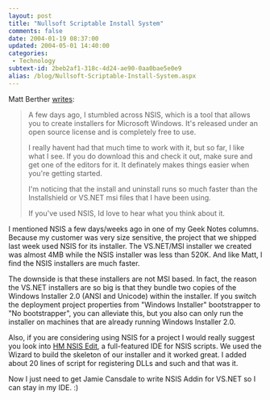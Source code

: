 ```yaml
---
layout: post
title: "Nullsoft Scriptable Install System"
comments: false
date: 2004-01-19 08:37:00
updated: 2004-05-01 14:40:00
categories:
 - Technology
subtext-id: 2beb2af1-318c-4d24-ae90-0aa0bae5e0e9
alias: /blog/Nullsoft-Scriptable-Install-System.aspx
---
```



Matt Berther [writes](http://www.mattberther.com/2004/01/000376.html): 

> A few days ago, I stumbled across NSIS, which is a tool that allows you to create installers for Microsoft Windows. It's released under an open source license and is completely free to use. 
> 
> I really havent had that much time to work with it, but so far, I like what I see. If you do download this and check it out, make sure and get one of the editors for it. It definately makes things easier when you're getting started. 
> 
> I'm noticing that the install and uninstall runs so much faster than the Installshield or VS.NET msi files that I have been using. 
> 
> If you've used NSIS, Id love to hear what you think about it. 

I mentioned NSIS a few days/weeks ago in one of my Geek Notes columns. Because my customer was very size sensitive, the project that we shipped last week used NSIS for its installer. The VS.NET/MSI installer we created was almost 4MB while the NSIS installer was less than 520K. And like Matt, I find the NSIS installers are much faster. 

The downside is that these installers are not MSI based. In fact, the reason the VS.NET installers are so big is that they bundle two copies of the Windows Installer 2.0 (ANSI and Unicode) within the installer. If you switch the deployment project properties from "Windows Installer" bootstrapper to "No bootstrapper", you can alleviate this, but you also can only run the installer on machines that are already running Windows Installer 2.0. 

Also, if you are considering using NSIS for a project I would really suggest you look into [HM NSIS Edit](http://hmne.sourceforge.net/), a full-featured IDE for NSIS scripts. We used the Wizard to build the skeleton of our installer and it worked great. I added about 20 lines of script for registering DLLs and such and that was it. 

Now I just need to get Jamie Cansdale to write NSIS Addin for VS.NET so I can stay in my IDE. :) 
